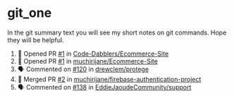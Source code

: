 # git_one
In the git summary text you will see my short notes on git commands. Hope they will be helpful.

<!--START_SECTION:activity-->
1. 💪 Opened PR [#1](https://github.com/Code-Dabblers/Ecommerce-Site/pull/1) in [Code-Dabblers/Ecommerce-Site](https://github.com/Code-Dabblers/Ecommerce-Site)
2. 💪 Opened PR [#1](https://github.com/muchirijane/Ecommerce-Site/pull/1) in [muchirijane/Ecommerce-Site](https://github.com/muchirijane/Ecommerce-Site)
3. 🗣 Commented on [#120](https://github.com/drewclem/protege/issues/120) in [drewclem/protege](https://github.com/drewclem/protege)
4. 🎉 Merged PR [#2](https://github.com/muchirijane/firebase-authentication-project/pull/2) in [muchirijane/firebase-authentication-project](https://github.com/muchirijane/firebase-authentication-project)
5. 🗣 Commented on [#138](https://github.com/EddieJaoudeCommunity/support/issues/138) in [EddieJaoudeCommunity/support](https://github.com/EddieJaoudeCommunity/support)
<!--END_SECTION:activity-->
